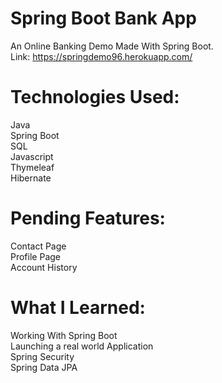 # Spring Boot Bank App
An Online Banking Demo Made With Spring Boot.\
Link: https://springdemo96.herokuapp.com/

# Technologies Used:
Java\
Spring Boot\
SQL\
Javascript\
Thymeleaf\
Hibernate

# Pending Features:
Contact Page\
Profile Page\
Account History

# What I Learned:
Working With Spring Boot\
Launching a real world Application\
Spring Security\
Spring Data JPA
